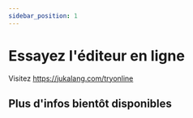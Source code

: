 ```yaml
---
sidebar_position: 1
---
```


# Essayez l'éditeur en ligne

Visitez https://jukalang.com/tryonline

## Plus d'infos bientôt disponibles